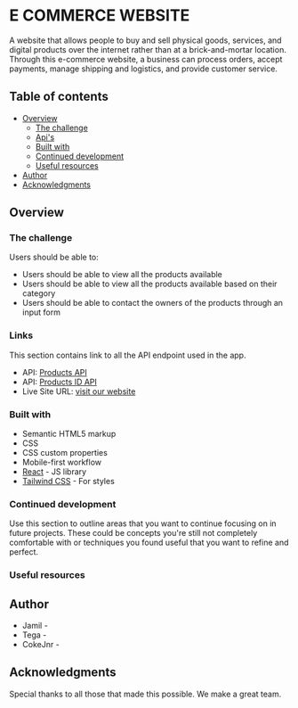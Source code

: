# E COMMERCE WEBSITE

A website that allows people to buy and sell physical goods, services, and digital products over the internet rather than at a brick-and-mortar location. Through this e-commerce website, a business can process orders, accept payments, manage shipping and logistics, and provide customer service.

## Table of contents

- [Overview](#overview)
  - [The challenge](#the-challenge)
  - [Api's](#links)
  - [Built with](#built-with)
  - [Continued development](#continued-development)
  - [Useful resources](#useful-resources)
- [Author](#author)
- [Acknowledgments](#acknowledgments)

## Overview

### The challenge

Users should be able to:

- Users should be able to view all the products available
- Users should be able to view all the products available based on their category
- Users should be able to contact the owners of the products through an input form

### Links

This section contains link to all the API endpoint used in the app.

- API: [Products API](https://your-solution-url.com)
- API: [Products ID API](https://your-live-site-url.com)
- Live Site URL: [visit our website](https://your-live-site-url.com)

### Built with

- Semantic HTML5 markup
- CSS
- CSS custom properties
- Mobile-first workflow
- [React](https://reactjs.org/) - JS library
- [Tailwind CSS](https://tailwindcss.com/) - For styles

### Continued development

Use this section to outline areas that you want to continue focusing on in future projects. These could be concepts you're still not completely comfortable with or techniques you found useful that you want to refine and perfect.

### Useful resources

## Author

- Jamil - [](https://www.your-site.com)
- Tega - [](https://www.your-site.com)
- CokeJnr - [](https://www.your-site.com)

## Acknowledgments

Special thanks to all those that made this possible. We make a great team.
